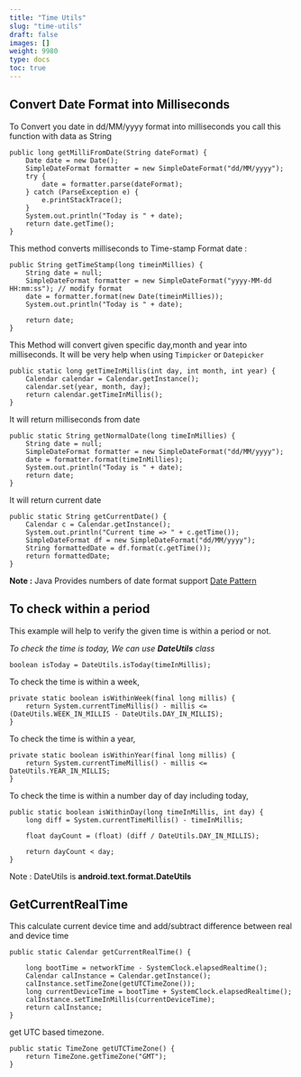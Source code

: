 ```yaml
---
title: "Time Utils"
slug: "time-utils"
draft: false
images: []
weight: 9980
type: docs
toc: true
---
```


## Convert Date Format into Milliseconds
To Convert you date in dd/MM/yyyy format into milliseconds you call this function with data as String

    public long getMilliFromDate(String dateFormat) {
        Date date = new Date();
        SimpleDateFormat formatter = new SimpleDateFormat("dd/MM/yyyy");
        try {
            date = formatter.parse(dateFormat);
        } catch (ParseException e) {
            e.printStackTrace();
        }
        System.out.println("Today is " + date);
        return date.getTime();
    }



This method converts milliseconds to Time-stamp Format date :

    public String getTimeStamp(long timeinMillies) {
        String date = null;
        SimpleDateFormat formatter = new SimpleDateFormat("yyyy-MM-dd HH:mm:ss"); // modify format
        date = formatter.format(new Date(timeinMillies));
        System.out.println("Today is " + date);
    
        return date;
    }


This Method will convert given specific day,month and year into milliseconds. It will be very help when using `Timpicker` or `Datepicker`

    public static long getTimeInMillis(int day, int month, int year) {
        Calendar calendar = Calendar.getInstance();
        calendar.set(year, month, day);
        return calendar.getTimeInMillis();
    }


It will return milliseconds from date

    public static String getNormalDate(long timeInMillies) {
        String date = null;
        SimpleDateFormat formatter = new SimpleDateFormat("dd/MM/yyyy");
        date = formatter.format(timeInMillies);
        System.out.println("Today is " + date);
        return date;
    }

It will return current date

    public static String getCurrentDate() {
        Calendar c = Calendar.getInstance();
        System.out.println("Current time => " + c.getTime());
        SimpleDateFormat df = new SimpleDateFormat("dd/MM/yyyy");
        String formattedDate = df.format(c.getTime());
        return formattedDate;
    }

**Note :** Java Provides numbers of date format support [Date Pattern][1]

  [1]: https://developer.android.com/reference/java/text/SimpleDateFormat.html#number



## To check within a period
This example will help to verify the given time is within a period or not.

*To check the time is today, We can use **DateUtils** class*

    boolean isToday = DateUtils.isToday(timeInMillis);

To check the time is within a week,

    private static boolean isWithinWeek(final long millis) {
        return System.currentTimeMillis() - millis <= (DateUtils.WEEK_IN_MILLIS - DateUtils.DAY_IN_MILLIS);
    }

To check the time is within a year,

    private static boolean isWithinYear(final long millis) {
        return System.currentTimeMillis() - millis <= DateUtils.YEAR_IN_MILLIS;
    }

To check the time is within a number day of day including today,

    public static boolean isWithinDay(long timeInMillis, int day) {
        long diff = System.currentTimeMillis() - timeInMillis;

        float dayCount = (float) (diff / DateUtils.DAY_IN_MILLIS);

        return dayCount < day;
    }


Note : DateUtils is **android.text.format.DateUtils**


## GetCurrentRealTime
This calculate current device time and add/subtract difference between real and device time
    
    public static Calendar getCurrentRealTime() {

        long bootTime = networkTime - SystemClock.elapsedRealtime();
        Calendar calInstance = Calendar.getInstance();
        calInstance.setTimeZone(getUTCTimeZone());
        long currentDeviceTime = bootTime + SystemClock.elapsedRealtime();
        calInstance.setTimeInMillis(currentDeviceTime);
        return calInstance;
    }
 get UTC based timezone.
    
    public static TimeZone getUTCTimeZone() {
        return TimeZone.getTimeZone("GMT");
    }

